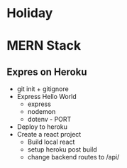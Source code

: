 # Holiday
# MERN Stack

## Expres on Heroku

* git init + gitignore
* Express Hello World
  * express
  * nodemon
  * dotenv - PORT
* Deploy to heroku
* Create a react project
  * Build local react
  * setup heroku post build
  * change backend routes to /api/